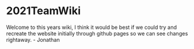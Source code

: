 # 2021TeamWiki
Welcome to this years wiki, I think it would be best if we could try and recreate the website initially through github pages so we can see changes rightaway. - Jonathan